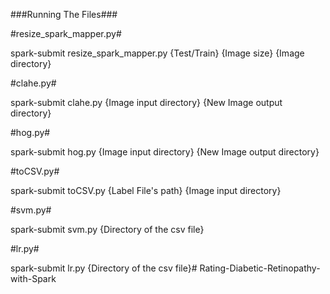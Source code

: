 ###Running The Files###

#resize_spark_mapper.py#

spark-submit resize_spark_mapper.py {Test/Train} {Image size} {Image directory}

#clahe.py#

spark-submit clahe.py {Image input directory} {New Image output directory}

#hog.py#

spark-submit hog.py {Image input directory} {New Image output directory}


#toCSV.py#

spark-submit toCSV.py {Label File's path} {Image input directory}

#svm.py#

spark-submit svm.py {Directory of the csv file}

#lr.py#

spark-submit lr.py {Directory of the csv file}# Rating-Diabetic-Retinopathy-with-Spark
